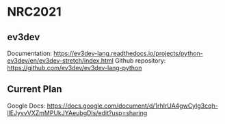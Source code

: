 # NRC2021

## ev3dev

Documentation: https://ev3dev-lang.readthedocs.io/projects/python-ev3dev/en/ev3dev-stretch/index.html
Github repository: https://github.com/ev3dev/ev3dev-lang-python

## Current Plan 

Google Docs: https://docs.google.com/document/d/1rhIrUA4gwCylg3cqh-llEJyvvVXZmMPUkJYAeubgDIs/edit?usp=sharing


